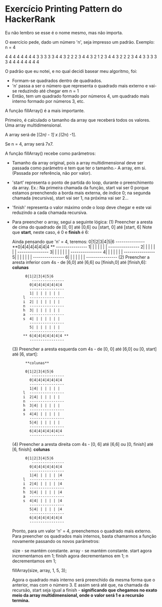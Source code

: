 # Exercício Printing Pattern do HackerRank

Eu não lembro se esse é o nome mesmo, mas não importa.

O exercício pede, dado um número 'n', seja impresso um padrão. Exemplo: n = 4

4 4 4 4 4 4 4
4 3 3 3 3 3 4
4 3 2 2 2 3 4
4 3 2 1 2 3 4
4 3 2 2 2 3 4
4 3 3 3 3 3 4
4 4 4 4 4 4 4

O padrão que eu notei, e no qual decidi basear meu algoritmo, foi:

- Formam-se quadrados dentro de quadrados.
- 'n' passa a ser o número que representa o quadrado mais externo e vai-se reduzindo até chegar em n = 1
- Então, tem um quadrado formado por números 4, um quadrado mais interno formado por números 3, etc.

A função fillArray() é a mais importante.

Primeiro, é calculado o tamanho da array que receberá todos os valores. Uma array multidimensional.

A array será de [(2*n) - 1] x [(2*n) -1].

Se n = 4, array será 7x7.

A função fillArray() recebe como parâmetros:

- Tamanho da array original, pois a array multidimensional deve ser passada como parâmetro e tem que ter o tamanho.- A array, em si. (Passada por referência, não por valor).
- 'start' representa o ponto de partida do loop, durante o preenchimento da array. Ex.:
	Na primeira chamada da função, start vai ser 0 porque estamos preenchendo a borda mais externa,
	de índice 0; na segunda chamada (recursiva), start vai ser 1, na próxima vai ser 2...
- 'finish' representa o valor máximo onde o loop deve chegar e este vai reduzindo a cada chamada recursiva.

- Para preencher o array, segui a seguinte lógica:
	(1) Preencher a aresta de cima do quadrado de [0, 0] até [0,6] ou [start, 0] até [start, 6] 
	Note que **start**, neste caso, é 0 e **finish** é 6:

	Ainda pensando que 'n' = 4, teremos:
		0|1|2|3|4|5|6
               ---------------
            **0|4|4|4|4|4|4|4 **
              ----------------
              1| | | | | | | 
              ----------------
              2| | | | | | | 
              ----------------
              3| | | | | | | 
              ----------------
              4| | | | | | | 
              ----------------
              5| | | | | | | 
              ----------------
              6| | | | | | | 
              ----------------
	(2) Preencher a aresta inferior com 4s - de [6,0] até [6,6] ou [finish,0] até [finish,6]:
	        **colunas**

        	0|1|2|3|4|5|6
               ---------------
              0|4|4|4|4|4|4|4
              ----------------
              1| | | | | | | 
           l  ----------------
           i  2| | | | | | | 
           n  ----------------
           h  3| | | | | | | 
           a  ----------------
           s  4| | | | | | | 
              ----------------
              5| | | | | | | 
              ----------------
           ** 6|4|4|4|4|4|4|4 **
              ----------------

	(3) Preencher a aresta esquerda com 4s - de [0, 0] até [6,0] ou [0, start] até [6, start]:

	        **colunas**

        	0|1|2|3|4|5|6
               ---------------
              0|4|4|4|4|4|4|4
              ----------------
              1|4| | | | | | 
           l  ----------------
           i  2|4| | | | | | 
           n  ----------------
           h  3|4| | | | | | 
           a  ----------------
           s  4|4| | | | | | 
              ----------------
              5|4| | | | | | 
              ----------------
              6|4|4|4|4|4|4|4 
              ----------------

	(4) Preencher a aresta direita com 4s - [0, 6] até [6,6] ou [0, finish] até [6, finish]:
	        **colunas**

        	0|1|2|3|4|5|6
               ---------------
              0|4|4|4|4|4|4|4
              ----------------
              1|4| | | | | |4 
           l  ----------------
           i  2|4| | | | | |4
           n  ----------------
           h  3|4| | | | | |4
           a  ----------------
           s  4|4| | | | | |4
              ----------------
              5|4| | | | | |4
              ----------------
              6|4|4|4|4|4|4|4 
              ----------------

	Pronto, para um valor 'n' = 4, preenchemos o quadrado mais externo.
	Para preencher os quadrados mais internos, basta chamarmos a função novamente passando os novos 
	parâmetros:

	size - se mantém constante.
	array - se mantém constante.
	start agora incrementamos em 1;
	finish agora decrementamos em 1;
	n decrementamos em 1;

	fillArray(size, array, 1, 5, 3);

	Agora o quadrado mais interno será preenchido da mesma forma que o anterior, mas com o número 3.
	E assim será até que, na chamada da recursão, start seja igual a finish - **significando que chegamos
	no exato meio da array multidimensional, onde o valor será 1 e a recursão termina.**

